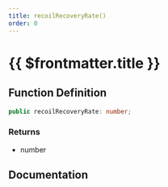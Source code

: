 ```yaml
---
title: recoilRecoveryRate()
order: 0
---
```


# {{ $frontmatter.title }}

## Function Definition

```ts
public recoilRecoveryRate: number;
```

### Returns

* number

## Documentation

<!--@include: ./parts/recoilRecoveryRate.md-->
